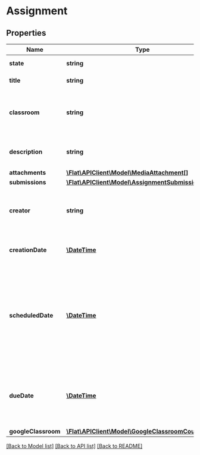 # Assignment

## Properties
Name | Type | Description | Notes
------------ | ------------- | ------------- | -------------
**state** | **string** | State of the assignment | [optional] 
**title** | **string** | Title of the assignment | [optional] 
**classroom** | **string** | The unique identifier of the class where this assignment was posted | [optional] 
**description** | **string** | Description and content of the assignment | [optional] 
**attachments** | [**\Flat\APIClient\Model\MediaAttachment[]**](MediaAttachment.md) |  | [optional] 
**submissions** | [**\Flat\APIClient\Model\AssignmentSubmission[]**](AssignmentSubmission.md) |  | [optional] 
**creator** | **string** | The User unique identifier of the creator of this assignment | [optional] 
**creationDate** | [**\DateTime**](\DateTime.md) | The creation date of this assignment | [optional] 
**scheduledDate** | [**\DateTime**](\DateTime.md) | The publication (scheduled) date of the assignment. If this one is specified, the assignment will only be listed to the teachers of the class. | [optional] 
**dueDate** | [**\DateTime**](\DateTime.md) | The due date of this assignment, late submissions will be marked as paste due. | [optional] 
**googleClassroom** | [**\Flat\APIClient\Model\GoogleClassroomCoursework**](GoogleClassroomCoursework.md) |  | [optional] 

[[Back to Model list]](../README.md#documentation-for-models) [[Back to API list]](../README.md#documentation-for-api-endpoints) [[Back to README]](../README.md)


